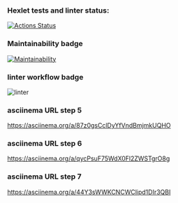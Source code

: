 ### Hexlet tests and linter status:
[![Actions Status](https://github.com/akishev-m/python-project-lvl1/workflows/hexlet-check/badge.svg)](https://github.com/akishev-m/python-project-lvl1/actions)
### Maintainability badge
[![Maintainability](https://api.codeclimate.com/v1/badges/a99a88d28ad37a79dbf6/maintainability)](https://codeclimate.com/github/codeclimate/codeclimate/maintainability)
### linter workflow badge
![linter](https://github.com/akishev-m/python-project-lvl1/actions/workflows/github-lint.yml/badge.svg)
### asciinema URL step 5
 https://asciinema.org/a/87z0gsCclDyYfVndBmjmkUQHO
### asciinema URL step 6
https://asciinema.org/a/qycPsuF75WdX0Fl2ZWSTgrO8g
### asciinema URL step 7
https://asciinema.org/a/44Y3sWWKCNCWClipd1DIr3QBI
